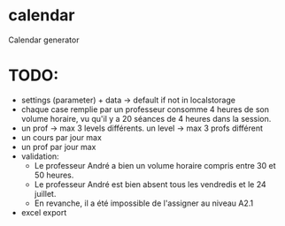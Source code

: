 # calendar

Calendar generator

# TODO:

- settings (parameter) + data -> default if not in localstorage
- chaque case remplie par un professeur consomme 4 heures de son volume horaire, vu qu'il y a 20 séances de 4 heures dans la session.
- un prof -> max 3 levels différents. un level -> max 3 profs différent
- un cours par jour max
- un prof par jour max
- validation:
  - Le professeur André a bien un volume horaire compris entre 30 et 50 heures.
  - Le professeur André est bien absent tous les vendredis et le 24 juillet.
  - En revanche, il a été impossible de l'assigner au niveau A2.1
- excel export
